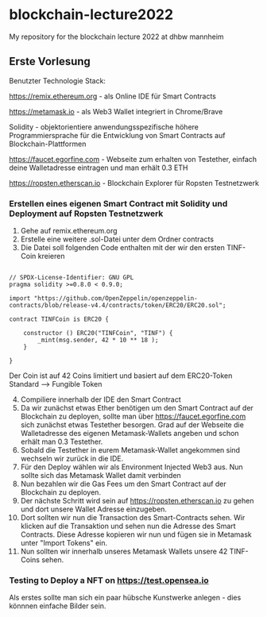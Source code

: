# blockchain-lecture2022
My repository for the blockchain lecture 2022 at dhbw mannheim


## Erste Vorlesung
Benutzter Technologie Stack:

<https://remix.ethereum.org> - als Online IDE für Smart Contracts

<https://metamask.io> - als Web3 Wallet integriert in Chrome/Brave

Solidity - objektorientiere anwendungsspezifische höhere Programmiersprache für die Entwicklung von Smart Contracts auf Blockchain-Plattformen

<https://faucet.egorfine.com> - Webseite zum erhalten von Testether, einfach deine Walletadresse eintragen und man erhält 0.3 ETH 

<https://ropsten.etherscan.io> - Blockchain Explorer für Ropsten Testnetzwerk

### Erstellen eines eigenen Smart Contract mit Solidity und Deployment auf Ropsten Testnetzwerk
1. Gehe auf remix.ethereum.org 
2. Erstelle eine weitere .sol-Datei unter dem Ordner contracts
3. Die Datei soll folgenden Code enthalten mit der wir den ersten TINF-Coin kreieren

```sol

// SPDX-License-Identifier: GNU GPL
pragma solidity >=0.8.0 < 0.9.0;

import "https://github.com/OpenZeppelin/openzeppelin-contracts/blob/release-v4.4/contracts/token/ERC20/ERC20.sol";

contract TINFCoin is ERC20 { 
    
    constructor () ERC20("TINFCoin", "TINF") { 
        _mint(msg.sender, 42 * 10 ** 18 );
    }
    
}

```
Der Coin ist auf 42 Coins limitiert und basiert auf dem ERC20-Token Standard --> Fungible Token

4. Compiliere innerhalb der IDE den Smart Contract
5. Da wir zunächst etwas Ether benötigen um den Smart Contract auf der Blockchain zu deployen, sollte man über <https://faucet.egorfine.com> sich zunächst etwas Testether besorgen. Grad auf der Webseite die Walletadresse des eigenen Metamask-Wallets angeben und schon erhält man 0.3 Testether.
6. Sobald die Testether in eurem Metamask-Wallet angekommen sind wechseln wir zurück in die IDE. 
7. Für den Deploy wählen wir als Environment Injected Web3 aus. Nun sollte sich das Metamask Wallet damit verbinden
8. Nun bezahlen wir die Gas Fees um den Smart Contract auf der Blockchain zu deployen.
9. Der nächste Schritt wird sein auf <https://ropsten.etherscan.io> zu gehen und dort unsere Wallet Adresse einzugeben.
10. Dort sollten wir nun die Transaction des Smart-Contracts sehen. Wir klicken auf die Transaktion und sehen nun die Adresse des Smart Contracts. Diese Adresse kopieren wir nun und fügen sie in Metamask unter "Import Tokens" ein.
11. Nun sollten wir innerhalb unseres Metamask Wallets unsere 42 TINF-Coins sehen.


### Testing to Deploy a NFT on <https://test.opensea.io>
Als erstes sollte man sich ein paar hübsche Kunstwerke anlegen - dies könnnen einfache Bilder sein.





